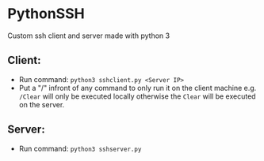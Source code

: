 # PythonSSH
Custom ssh client and server made with python 3

## Client:
- Run command:  ```python3 sshclient.py <Server IP>```
- Put a "/" infront of any command to only run it on the client machine e.g. ```/Clear``` will only be executed locally otherwise the ```Clear``` will be executed on the server.

## Server:
- Run command: ```python3 sshserver.py```
